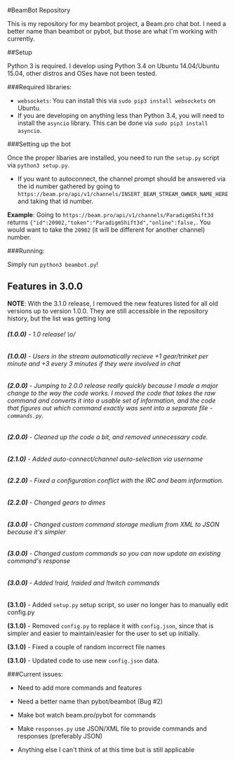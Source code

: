 #BeamBot Repository

This is my repository for my beambot project, a Beam.pro chat bot. I need a better name than beambot or pybot, but those are what I'm working with currently.

##Setup

Python 3 is required. I develop using Python 3.4 on Ubuntu 14.04/Ubuntu 15.04, other distros and OSes have not been tested.

###Required libraries:

* `websockets`: You can install this via `sudo pip3 install websockets` on Ubuntu.
* If you are developing on anything less than Python 3.4, you will need to install the `asyncio` library. This can be done via `sudo pip3 install asyncio`.

###Setting up the bot

Once the proper libaries are installed, you need to run the `setup.py` script via `python3 setup.py`.

* If you want to autoconnect, the channel prompt should be answered via the id number gathered by going to `https://beam.pro/api/v1/channels/INSERT_BEAM_STREAM_OWNER_NAME_HERE` and taking that id number.

**Example**: Going to `https://beam.pro/api/v1/channels/ParadigmShift3d` returns `{"id":20902,"token":"ParadigmShift3d","online":false,`. You would want to take the `20902` (it will be different for another channel) number.

###Running:

Simply run `python3 beambot.py`!

## Features in 3.0.0

**NOTE**: With the 3.1.0 release, I removed the new features listed for all old versions up to version 1.0.0. They are still accessible in the repository history, but the list was getting long

###### **(1.0.0)** - 1.0 release! \o/

###### **(1.0.0)** - Users in the stream automatically recieve +1 gear/trinket per minute and +3 every 3 minutes if they were involved in chat

###### **(2.0.0)** - Jumping to 2.0.0 release really quickly because I made a major change to the way the code works. I moved the code that takes the raw command and converts it into a usable set of information, and the code that figures out which command exactly was sent into a separate file - `commands.py`.

###### **(2.0.0)** - Cleaned up the code a bit, and removed unnecessary code.

###### **(2.1.0)** - Added auto-connect/channel auto-selection via username

###### **(2.2.0)** - Fixed a configuration conflict with the IRC and beam information.

###### **(2.2.0)** - Changed gears to dimes

###### **(3.0.0)** - Changed custom command storage medium from XML to JSON because it's simpler

###### **(3.0.0)** - Changed custom commands so you can now update an existing command's response

###### **(3.0.0)** - Added !raid, !raided and !twitch commands

**(3.1.0)**	- Added `setup.py` setup script, so user no longer has to manually edit config.py

**(3.1.0)** - Removed `config.py` to replace it with `config.json`, since that is simpler and easier to maintain/easier for the user to set up initially.

**(3.1.0)** - Fixed a couple of random incorrect file names

**(3.1.0)** - Updated code to use new `config.json` data.

###Current issues:

* Need to add more commands and features

* Need a better name than pybot/beambot (Bug #2)

* Make bot watch beam.pro/pybot for commands

* Make `responses.py` use JSON/XML file to provide commands and responses (preferably JSON)

* Anything else I can't think of at this time but is still applicable
